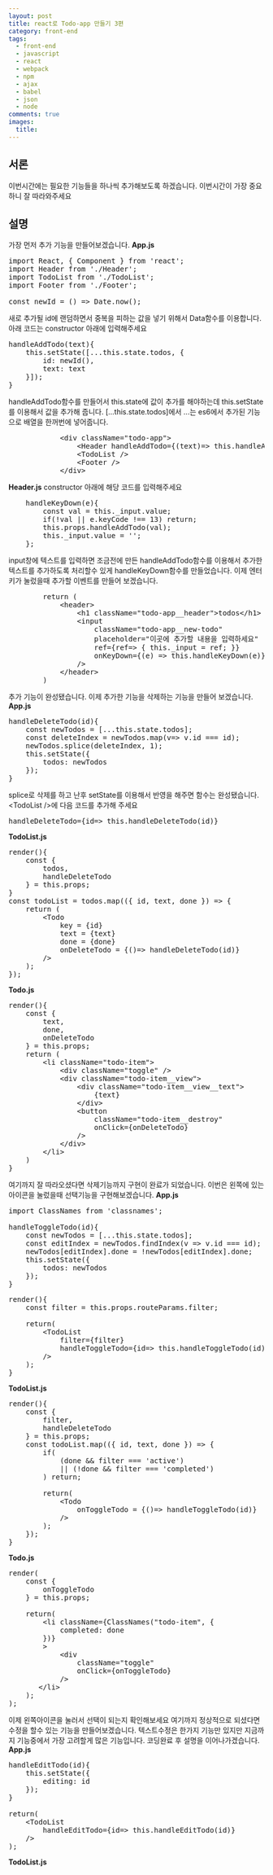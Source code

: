 ```yaml
---
layout: post
title: react로 Todo-app 만들기 3편
category: front-end
tags:
  - front-end
  - javascript
  - react
  - webpack
  - npm
  - ajax
  - babel
  - json
  - node
comments: true
images:
  title: 
---
```


## 서론  
이번시간에는 필요한 기능들을 하나씩 추가해보도록 하겠습니다. 이번시간이 가장 중요하니 
잘 따라와주세요

<!--more-->

## 설명

가장 먼저 추가 기능을 만들어보겠습니다.
**App.js**
<pre class="brush:js">
import React, { Component } from 'react';
import Header from './Header';
import TodoList from './TodoList';
import Footer from './Footer';

const newId = () => Date.now();
</pre>
새로 추가될 id에 랜덤하면서 중복을 피하는 값을 넣기 위해서 Data함수를 이용합니다.
아래 코드는 constructor 아래에 입력해주세요
<pre class="brush:js">
handleAddTodo(text){
    this.setState([...this.state.todos, {
        id: newId(),
        text: text
    }]);
}
</pre>
handleAddTodo함수를 만들어서 this.state에 값이 추가를 해야하는데 this.setState를 이용해서
값을 추가해 줍니다. [...this.state.todos]에서 ...는 es6에서 추가된 기능으로 배열을 한꺼번에 
넣어줍니다.
<pre class="brush:js">
            &lt;div className="todo-app"&gt;
                &lt;Header handleAddTodo={(text)=> this.handleAddTodo(text)} /&gt;
                &lt;TodoList /&gt;
                &lt;Footer /&gt;
            &lt;/div&gt;
</pre>
**Header.js**
constructor 아래에 해당 코드를 입력해주세요
<pre class="brush:js">
    handleKeyDown(e){
        const val = this._input.value;
        if(!val || e.keyCode !== 13) return;
        this.props.handleAddTodo(val);
        this._input.value = '';
    };
</pre>
input창에 텍스트를 입력하면 조금전에 만든 handleAddTodo함수를 이용해서 추가한 텍스트를
추가하도록 처리할수 있게 handleKeyDown함수를 만들었습니다. 이제 엔터키가 눌렀을때 추가할 
이벤트를 만들어 보겠습니다.
<pre class="brush:js">
        return (
            &lt;header&gt;
                &lt;h1 className="todo-app__header"&gt;todos&lt;/h1&gt;
                &lt;input
                    className="todo-app__new-todo"
                    placeholder="이곳에 추가할 내용을 입력하세요"
                    ref={ref=&gt; { this._input = ref; }}
                    onKeyDown={(e) => this.handleKeyDown(e)}
                /&gt;
            &lt;/header&gt;
        )
</pre>
추가 기능이 완성됐습니다. 이제 추가한 기능을 삭제하는 기능을 만들어 보겠습니다.
**App.js**
<pre class="brush:js">
handleDeleteTodo(id){
    const newTodos = [...this.state.todos];
    const deleteIndex = newTodos.map(v=> v.id === id);
    newTodos.splice(deleteIndex, 1);
    this.setState({
        todos: newTodos
    });
}
</pre>
splice로 삭제를 하고 난후 setState를 이용해서 반영을 해주면 함수는 완성됐습니다.
&lt;TodoList /&gt;에 다음 코드를 추가해 주세요
<pre class="brush:js">
handleDeleteTodo={id=> this.handleDeleteTodo(id)}
</pre>
**TodoList.js**
<pre class="brush:js">
render(){
    const {
        todos,
        handleDeleteTodo
    } = this.props;
}
const todoList = todos.map(({ id, text, done }) =&gt; {
    return (
        &lt;Todo
            key = {id}
            text = {text}
            done = {done}
            onDeleteTodo = {()=> handleDeleteTodo(id)}
        /&gt;
    );
});
</pre>
**Todo.js**
<pre class="brush:js">
render(){
    const {
        text,
        done,
        onDeleteTodo
    } = this.props;
    return (
        &lt;li className="todo-item"&gt;
            &lt;div className="toggle" /&gt;
            &lt;div className="todo-item__view"&gt;
                &lt;div className="todo-item__view__text"&gt;
                    {text}
                &lt;/div&gt;
                &lt;button 
                    className="todo-item__destroy"
                    onClick={onDeleteTodo}
                /&gt;
            &lt;/div&gt;
        &lt;/li&gt;
    )
}
</pre>
여기까지 잘 따라오셨다면 삭제기능까지 구현이 완료가 되었습니다.
이번은 왼쪽에 있는 아이콘을 눌렀을때 선택기능을 구현해보겠습니다.
**App.js**
<pre class="brush:js">
import ClassNames from 'classnames';

handleToggleTodo(id){
    const newTodos = [...this.state.todos];
    const editIndex = newTodos.findIndex(v => v.id === id);
    newTodos[editIndex].done = !newTodos[editIndex].done;
    this.setState({
        todos: newTodos
    });
}
</pre>
<pre class="brush:js">
render(){
    const filter = this.props.routeParams.filter;
    
    return(
        &lt;TodoList 
            filter={filter}
            handleToggleTodo={id=&gt; this.handleToggleTodo(id)}
        /&gt;
    );
}
</pre>
**TodoList.js**
<pre class="brush:js">
render(){
    const {
        filter,
        handleDeleteTodo
    } = this.props;
    const todoList.map(({ id, text, done }) =&gt; {
        if(
            (done && filter === 'active')
            || (!done && filter === 'completed')
        ) return;
        
        return(
            &lt;Todo 
                onToggleTodo = {()=&gt; handleToggleTodo(id)}
            /&gt;
        );
    });
}
</pre>
**Todo.js**
<pre class="brush:js">
render(
    const {
        onToggleTodo
    } = this.props;
    
    return(
        &lt;li className={ClassNames("todo-item", {
            completed: done
        })}
        &gt;
            &lt;div
                className="toggle"
                onClick={onToggleTodo}
            /&gt;
       &lt;/li&gt;
    );
);
</pre>
이제 왼쪽아이콘을 눌러서 선택이 되는지 확인해보세요 여기까지 정상적으로 되셨다면 
수정을 할수 있는 기능을 만들어보겠습니다. 텍스트수정은 한가지 기능만 있지만
지금까지 기능중에서 가장 고려할게 많은 기능입니다. 코딩완료 후 설명을 이어나가겠습니다.
**App.js**
<pre class="brush:js">
handleEditTodo(id){
    this.setState({
        editing: id
    });
}

return(
    &lt;TodoList 
        handleEditTodo={id=> this.handleEditTodo(id)}
    /&gt;
);
</pre>
**TodoList.js**
<pre class="brush:js">

</pre>
<pre class="brush:js"></pre>
<pre class="brush:js"></pre>
<pre class="brush:js"></pre>
<pre class="brush:js"></pre>
<pre class="brush:js"></pre>
<pre class="brush:js"></pre>

<!-- <pre class="brush:js"></pre> -->
<!-- ![test이미지]({{site.url}}/images/es6.jpg) -->
